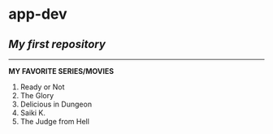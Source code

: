 # app-dev
## *My first repository*
---

**MY FAVORITE SERIES/MOVIES**
1. Ready or Not
2. The Glory
3. Delicious in Dungeon
4. Saiki K.
5. The Judge from Hell

